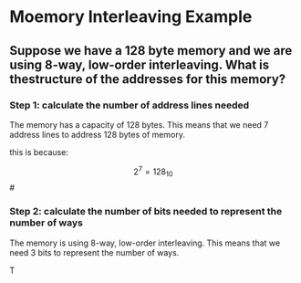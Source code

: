 # Moemory Interleaving Example

## Suppose we have a 128 byte memory and we are using 8-way, low-order interleaving. What is thestructure of the addresses for this memory?

### Step 1: calculate the number of address lines needed

The memory has a capacity of 128 bytes. This means that we need 7 address lines to address 128 bytes of memory.

this is because:

$$
2^7 = 128_{10} 
$$#



### Step 2: calculate the number of bits needed to represent the number of ways


The memory is using 8-way, low-order interleaving. This means that we need 3 bits to represent the number of ways.

T